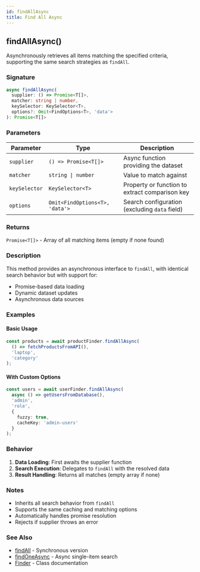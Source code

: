 ```yaml
---
id: findAllAsync
title: Find All Async
---
```


## findAllAsync()

Asynchronously retrieves all items matching the specified criteria, supporting the same search strategies as `findAll`.

### Signature

```typescript
async findAllAsync(
  supplier: () => Promise<T[]>,
  matcher: string | number,
  keySelector: KeySelector<T>,
  options?: Omit<FindOptions<T>, 'data'>
): Promise<T[]>
```

### Parameters

| Parameter | Type | Description |
|-----------|------|-------------|
| `supplier` | `() => Promise<T[]>` | Async function providing the dataset |
| `matcher` | `string \| number` | Value to match against |
| `keySelector` | `KeySelector<T>` | Property or function to extract comparison key |
| `options` | `Omit<FindOptions<T>, 'data'>` | Search configuration (excluding `data` field) |

### Returns

`Promise<T[]>` - Array of all matching items (empty if none found)

### Description

This method provides an asynchronous interface to `findAll`, with identical search behavior but with support for:

- Promise-based data loading
- Dynamic dataset updates
- Asynchronous data sources

### Examples

#### Basic Usage

```typescript
const products = await productFinder.findAllAsync(
  () => fetchProductsFromAPI(),
  'laptop',
  'category'
);
```

#### With Custom Options

```typescript
const users = await userFinder.findAllAsync(
  async () => getUsersFromDatabase(),
  'admin',
  'role',
  {
    fuzzy: true,
    cacheKey: 'admin-users'
  }
);
```

### Behavior

1. **Data Loading**: First awaits the supplier function
2. **Search Execution**: Delegates to `findAll` with the resolved data
3. **Result Handling**: Returns all matches (empty array if none)

### Notes

- Inherits all search behavior from `findAll`
- Supports the same caching and matching options
- Automatically handles promise resolution
- Rejects if supplier throws an error

### See Also

- [findAll](findAll) - Synchronous version
- [findOneAsync](findOneAsync) - Async single-item search
- [Finder](../Finder) - Class documentation
